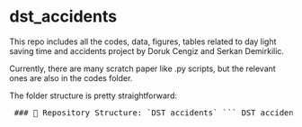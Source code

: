 # dst_accidents
This repo includes all the codes, data, figures, tables related to day light saving time and accidents project by Doruk Cengiz and Serkan Demirkilic.

Currently, there are many scratch paper like .py scripts, but the relevant ones are also in the codes folder. 

The folder structure is pretty straightforward: 

<pre lang="markdown"> ### 📁 Repository Structure: `DST_accidents` ``` DST_accidents/ ├── codes/ # Scripts for data processing, analysis, and modeling ├── data/ # Raw and cleaned datasets (often excluded or sampled for GitHub) ├── figures/ # Generated figures and visualizations ├── tables/ # Output tables (e.g., regression results, summary stats) ├── writing/ # Drafts, notes, and manuscript files ├── output/ # Final outputs (combined datasets, logs, reports, etc.) └── README.md # Repository description and usage instructions ``` </pre>